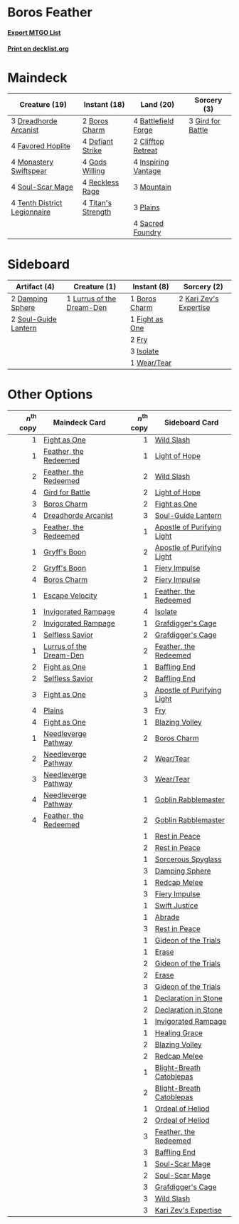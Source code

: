 # Boros Feather

#### [Export MTGO List](../collection/Boros%20Feather/Boros%20Feather.txt)
#### [Print on decklist.org](http://decklist.org/?deckmain=4%09Battlefield%20Forge%0A2%09Boros%20Charm%0A2%09Clifftop%20Retreat%0A4%09Defiant%20Strike%0A3%09Dreadhorde%20Arcanist%0A4%09Favored%20Hoplite%0A3%09Gird%20for%20Battle%0A4%09Gods%20Willing%0A4%09Inspiring%20Vantage%0A4%09Monastery%20Swiftspear%0A3%09Mountain%0A3%09Plains%0A4%09Reckless%20Rage%0A4%09Sacred%20Foundry%0A4%09Soul-Scar%20Mage%0A4%09Tenth%20District%20Legionnaire%0A4%09Titan's%20Strength&deckside=1%09Boros%20Charm%0A2%09Damping%20Sphere%0A1%09Fight%20as%20One%0A2%09Fry%0A3%09Isolate%0A2%09Kari%20Zev's%20Expertise%0A1%09Lurrus%20of%20the%20Dream-Den%0A2%09Soul-Guide%20Lantern%0A1%09Wear/Tear)
# Maindeck

|                                             Creature (19)                                             |                                        Instant (18)                                         |                                          Land (20)                                           |                                        Sorcery (3)                                         |
|-------------------------------------------------------------------------------------------------------|---------------------------------------------------------------------------------------------|----------------------------------------------------------------------------------------------|--------------------------------------------------------------------------------------------|
|3 [Dreadhorde Arcanist](http://gatherer.wizards.com/Pages/Card/Details.aspx?multiverseid=461052)       |2 [Boros Charm](http://gatherer.wizards.com/Pages/Card/Details.aspx?multiverseid=442188)     |4 [Battlefield Forge](http://gatherer.wizards.com/Pages/Card/Details.aspx?multiverseid=129479)|3 [Gird for Battle](http://gatherer.wizards.com/Pages/Card/Details.aspx?multiverseid=452762)|
|4 [Favored Hoplite](http://gatherer.wizards.com/Pages/Card/Details.aspx?multiverseid=373596)           |4 [Defiant Strike](http://gatherer.wizards.com/Pages/Card/Details.aspx?multiverseid=386515)  |2 [Clifftop Retreat](http://gatherer.wizards.com/Pages/Card/Details.aspx?multiverseid=443127) |                                                                                            |
|4 [Monastery Swiftspear](http://gatherer.wizards.com/Pages/Card/Details.aspx?multiverseid=438706)      |4 [Gods Willing](http://gatherer.wizards.com/Pages/Card/Details.aspx?multiverseid=442005)    |4 [Inspiring Vantage](http://gatherer.wizards.com/Pages/Card/Details.aspx?multiverseid=417819)|                                                                                            |
|4 [Soul-Scar Mage](http://gatherer.wizards.com/Pages/Card/Details.aspx?multiverseid=426850)            |4 [Reckless Rage](http://gatherer.wizards.com/Pages/Card/Details.aspx?multiverseid=439767)   |3 [Mountain](http://gatherer.wizards.com/Pages/Card/Details.aspx?multiverseid=439859)         |                                                                                            |
|4 [Tenth District Legionnaire](http://gatherer.wizards.com/Pages/Card/Details.aspx?multiverseid=461149)|4 [Titan's Strength](http://gatherer.wizards.com/Pages/Card/Details.aspx?multiverseid=398680)|3 [Plains](http://gatherer.wizards.com/Pages/Card/Details.aspx?multiverseid=439856)           |                                                                                            |
|                                                                                                       |                                                                                             |4 [Sacred Foundry](http://gatherer.wizards.com/Pages/Card/Details.aspx?multiverseid=405106)   |                                                                                            |


# Sideboard

|                                         Artifact (4)                                          |                                            Creature (1)                                            |                                       Instant (8)                                       |                                           Sorcery (2)                                           |
|-----------------------------------------------------------------------------------------------|----------------------------------------------------------------------------------------------------|-----------------------------------------------------------------------------------------|-------------------------------------------------------------------------------------------------|
|2 [Damping Sphere](http://gatherer.wizards.com/Pages/Card/Details.aspx?multiverseid=443101)    |1 [Lurrus of the Dream-Den](http://gatherer.wizards.com/Pages/Card/Details.aspx?multiverseid=479746)|1 [Boros Charm](http://gatherer.wizards.com/Pages/Card/Details.aspx?multiverseid=442188) |2 [Kari Zev's Expertise](http://gatherer.wizards.com/Pages/Card/Details.aspx?multiverseid=423755)|
|2 [Soul-Guide Lantern](http://gatherer.wizards.com/Pages/Card/Details.aspx?multiverseid=476488)|                                                                                                    |1 [Fight as One](http://gatherer.wizards.com/Pages/Card/Details.aspx?multiverseid=479532)|                                                                                                 |
|                                                                                               |                                                                                                    |2 [Fry](http://gatherer.wizards.com/Pages/Card/Details.aspx?multiverseid=466894)         |                                                                                                 |
|                                                                                               |                                                                                                    |3 [Isolate](http://gatherer.wizards.com/Pages/Card/Details.aspx?multiverseid=447153)     |                                                                                                 |
|                                                                                               |                                                                                                    |1 [Wear/Tear](http://gatherer.wizards.com/Pages/Card/Details.aspx?multiverseid=368950)   |                                                                                                 |


# Other Options

|*n*<sup>th</sup> copy|                                          Maindeck Card                                           |*n*<sup>th</sup> copy|                                           Sideboard Card                                            |
|--------------------:|--------------------------------------------------------------------------------------------------|--------------------:|-----------------------------------------------------------------------------------------------------|
|                    1|[Fight as One](http://gatherer.wizards.com/Pages/Card/Details.aspx?multiverseid=479532)           |                    1|[Wild Slash](http://gatherer.wizards.com/Pages/Card/Details.aspx?multiverseid=391959)                |
|                    1|[Feather, the Redeemed](http://gatherer.wizards.com/Pages/Card/Details.aspx?multiverseid=461124)  |                    1|[Light of Hope](http://gatherer.wizards.com/Pages/Card/Details.aspx?multiverseid=479540)             |
|                    2|[Feather, the Redeemed](http://gatherer.wizards.com/Pages/Card/Details.aspx?multiverseid=461124)  |                    2|[Wild Slash](http://gatherer.wizards.com/Pages/Card/Details.aspx?multiverseid=391959)                |
|                    4|[Gird for Battle](http://gatherer.wizards.com/Pages/Card/Details.aspx?multiverseid=452762)        |                    2|[Light of Hope](http://gatherer.wizards.com/Pages/Card/Details.aspx?multiverseid=479540)             |
|                    3|[Boros Charm](http://gatherer.wizards.com/Pages/Card/Details.aspx?multiverseid=442188)            |                    2|[Fight as One](http://gatherer.wizards.com/Pages/Card/Details.aspx?multiverseid=479532)              |
|                    4|[Dreadhorde Arcanist](http://gatherer.wizards.com/Pages/Card/Details.aspx?multiverseid=461052)    |                    3|[Soul-Guide Lantern](http://gatherer.wizards.com/Pages/Card/Details.aspx?multiverseid=476488)        |
|                    3|[Feather, the Redeemed](http://gatherer.wizards.com/Pages/Card/Details.aspx?multiverseid=461124)  |                    1|[Apostle of Purifying Light](http://gatherer.wizards.com/Pages/Card/Details.aspx?multiverseid=466760)|
|                    1|[Gryff's Boon](http://gatherer.wizards.com/Pages/Card/Details.aspx?multiverseid=409758)           |                    2|[Apostle of Purifying Light](http://gatherer.wizards.com/Pages/Card/Details.aspx?multiverseid=466760)|
|                    2|[Gryff's Boon](http://gatherer.wizards.com/Pages/Card/Details.aspx?multiverseid=409758)           |                    1|[Fiery Impulse](http://gatherer.wizards.com/Pages/Card/Details.aspx?multiverseid=398516)             |
|                    4|[Boros Charm](http://gatherer.wizards.com/Pages/Card/Details.aspx?multiverseid=442188)            |                    2|[Fiery Impulse](http://gatherer.wizards.com/Pages/Card/Details.aspx?multiverseid=398516)             |
|                    1|[Escape Velocity](http://gatherer.wizards.com/Pages/Card/Details.aspx?multiverseid=476383)        |                    1|[Feather, the Redeemed](http://gatherer.wizards.com/Pages/Card/Details.aspx?multiverseid=461124)     |
|                    1|[Invigorated Rampage](http://gatherer.wizards.com/Pages/Card/Details.aspx?multiverseid=423753)    |                    4|[Isolate](http://gatherer.wizards.com/Pages/Card/Details.aspx?multiverseid=447153)                   |
|                    2|[Invigorated Rampage](http://gatherer.wizards.com/Pages/Card/Details.aspx?multiverseid=423753)    |                    1|[Grafdigger's Cage](http://gatherer.wizards.com/Pages/Card/Details.aspx?multiverseid=278452)         |
|                    1|[Selfless Savior](http://gatherer.wizards.com/Pages/Card/Details.aspx?multiverseid=485359)        |                    2|[Grafdigger's Cage](http://gatherer.wizards.com/Pages/Card/Details.aspx?multiverseid=278452)         |
|                    1|[Lurrus of the Dream-Den](http://gatherer.wizards.com/Pages/Card/Details.aspx?multiverseid=479746)|                    2|[Feather, the Redeemed](http://gatherer.wizards.com/Pages/Card/Details.aspx?multiverseid=461124)     |
|                    2|[Fight as One](http://gatherer.wizards.com/Pages/Card/Details.aspx?multiverseid=479532)           |                    1|[Baffling End](http://gatherer.wizards.com/Pages/Card/Details.aspx?multiverseid=439658)              |
|                    2|[Selfless Savior](http://gatherer.wizards.com/Pages/Card/Details.aspx?multiverseid=485359)        |                    2|[Baffling End](http://gatherer.wizards.com/Pages/Card/Details.aspx?multiverseid=439658)              |
|                    3|[Fight as One](http://gatherer.wizards.com/Pages/Card/Details.aspx?multiverseid=479532)           |                    3|[Apostle of Purifying Light](http://gatherer.wizards.com/Pages/Card/Details.aspx?multiverseid=466760)|
|                    4|[Plains](http://gatherer.wizards.com/Pages/Card/Details.aspx?multiverseid=439856)                 |                    3|[Fry](http://gatherer.wizards.com/Pages/Card/Details.aspx?multiverseid=466894)                       |
|                    4|[Fight as One](http://gatherer.wizards.com/Pages/Card/Details.aspx?multiverseid=479532)           |                    1|[Blazing Volley](http://gatherer.wizards.com/Pages/Card/Details.aspx?multiverseid=426821)            |
|                    1|[Needleverge Pathway](http://gatherer.wizards.com/Pages/Card/Details.aspx?multiverseid=491918)    |                    2|[Boros Charm](http://gatherer.wizards.com/Pages/Card/Details.aspx?multiverseid=442188)               |
|                    2|[Needleverge Pathway](http://gatherer.wizards.com/Pages/Card/Details.aspx?multiverseid=491918)    |                    2|[Wear/Tear](http://gatherer.wizards.com/Pages/Card/Details.aspx?multiverseid=368950)                 |
|                    3|[Needleverge Pathway](http://gatherer.wizards.com/Pages/Card/Details.aspx?multiverseid=491918)    |                    3|[Wear/Tear](http://gatherer.wizards.com/Pages/Card/Details.aspx?multiverseid=368950)                 |
|                    4|[Needleverge Pathway](http://gatherer.wizards.com/Pages/Card/Details.aspx?multiverseid=491918)    |                    1|[Goblin Rabblemaster](http://gatherer.wizards.com/Pages/Card/Details.aspx?multiverseid=438486)       |
|                    4|[Feather, the Redeemed](http://gatherer.wizards.com/Pages/Card/Details.aspx?multiverseid=461124)  |                    2|[Goblin Rabblemaster](http://gatherer.wizards.com/Pages/Card/Details.aspx?multiverseid=438486)       |
|                     |                                                                                                  |                    1|[Rest in Peace](http://gatherer.wizards.com/Pages/Card/Details.aspx?multiverseid=442021)             |
|                     |                                                                                                  |                    2|[Rest in Peace](http://gatherer.wizards.com/Pages/Card/Details.aspx?multiverseid=442021)             |
|                     |                                                                                                  |                    1|[Sorcerous Spyglass](http://gatherer.wizards.com/Pages/Card/Details.aspx?multiverseid=435407)        |
|                     |                                                                                                  |                    3|[Damping Sphere](http://gatherer.wizards.com/Pages/Card/Details.aspx?multiverseid=443101)            |
|                     |                                                                                                  |                    1|[Redcap Melee](http://gatherer.wizards.com/Pages/Card/Details.aspx?multiverseid=473097)              |
|                     |                                                                                                  |                    3|[Fiery Impulse](http://gatherer.wizards.com/Pages/Card/Details.aspx?multiverseid=398516)             |
|                     |                                                                                                  |                    1|[Swift Justice](http://gatherer.wizards.com/Pages/Card/Details.aspx?multiverseid=386374)             |
|                     |                                                                                                  |                    1|[Abrade](http://gatherer.wizards.com/Pages/Card/Details.aspx?multiverseid=430772)                    |
|                     |                                                                                                  |                    3|[Rest in Peace](http://gatherer.wizards.com/Pages/Card/Details.aspx?multiverseid=442021)             |
|                     |                                                                                                  |                    1|[Gideon of the Trials](http://gatherer.wizards.com/Pages/Card/Details.aspx?multiverseid=426716)      |
|                     |                                                                                                  |                    1|[Erase](http://gatherer.wizards.com/Pages/Card/Details.aspx?multiverseid=386533)                     |
|                     |                                                                                                  |                    2|[Gideon of the Trials](http://gatherer.wizards.com/Pages/Card/Details.aspx?multiverseid=426716)      |
|                     |                                                                                                  |                    2|[Erase](http://gatherer.wizards.com/Pages/Card/Details.aspx?multiverseid=386533)                     |
|                     |                                                                                                  |                    3|[Gideon of the Trials](http://gatherer.wizards.com/Pages/Card/Details.aspx?multiverseid=426716)      |
|                     |                                                                                                  |                    1|[Declaration in Stone](http://gatherer.wizards.com/Pages/Card/Details.aspx?multiverseid=409750)      |
|                     |                                                                                                  |                    2|[Declaration in Stone](http://gatherer.wizards.com/Pages/Card/Details.aspx?multiverseid=409750)      |
|                     |                                                                                                  |                    1|[Invigorated Rampage](http://gatherer.wizards.com/Pages/Card/Details.aspx?multiverseid=423753)       |
|                     |                                                                                                  |                    1|[Healing Grace](http://gatherer.wizards.com/Pages/Card/Details.aspx?multiverseid=442908)             |
|                     |                                                                                                  |                    2|[Blazing Volley](http://gatherer.wizards.com/Pages/Card/Details.aspx?multiverseid=426821)            |
|                     |                                                                                                  |                    2|[Redcap Melee](http://gatherer.wizards.com/Pages/Card/Details.aspx?multiverseid=473097)              |
|                     |                                                                                                  |                    1|[Blight-Breath Catoblepas](http://gatherer.wizards.com/Pages/Card/Details.aspx?multiverseid=476337)  |
|                     |                                                                                                  |                    2|[Blight-Breath Catoblepas](http://gatherer.wizards.com/Pages/Card/Details.aspx?multiverseid=476337)  |
|                     |                                                                                                  |                    1|[Ordeal of Heliod](http://gatherer.wizards.com/Pages/Card/Details.aspx?multiverseid=442016)          |
|                     |                                                                                                  |                    2|[Ordeal of Heliod](http://gatherer.wizards.com/Pages/Card/Details.aspx?multiverseid=442016)          |
|                     |                                                                                                  |                    3|[Feather, the Redeemed](http://gatherer.wizards.com/Pages/Card/Details.aspx?multiverseid=461124)     |
|                     |                                                                                                  |                    3|[Baffling End](http://gatherer.wizards.com/Pages/Card/Details.aspx?multiverseid=439658)              |
|                     |                                                                                                  |                    1|[Soul-Scar Mage](http://gatherer.wizards.com/Pages/Card/Details.aspx?multiverseid=426850)            |
|                     |                                                                                                  |                    2|[Soul-Scar Mage](http://gatherer.wizards.com/Pages/Card/Details.aspx?multiverseid=426850)            |
|                     |                                                                                                  |                    3|[Grafdigger's Cage](http://gatherer.wizards.com/Pages/Card/Details.aspx?multiverseid=278452)         |
|                     |                                                                                                  |                    3|[Wild Slash](http://gatherer.wizards.com/Pages/Card/Details.aspx?multiverseid=391959)                |
|                     |                                                                                                  |                    3|[Kari Zev's Expertise](http://gatherer.wizards.com/Pages/Card/Details.aspx?multiverseid=423755)      |


